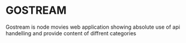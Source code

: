 # GOSTREAM
Gostream is node movies web application showing absolute use of api handelling and provide content of diffrent categories
